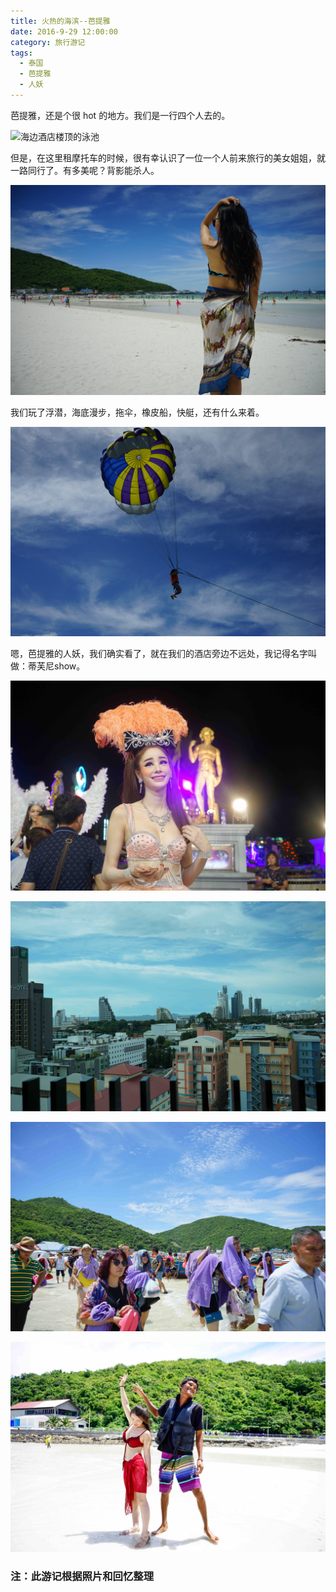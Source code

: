 ```yaml
---
title: 火热的海滨--芭提雅
date: 2016-9-29 12:00:00
category: 旅行游记
tags:
  - 泰国
  - 芭提雅
  - 人妖
---
```


芭提雅，还是个很 hot 的地方。我们是一行四个人去的。

![海边酒店楼顶的泳池](火热的海滨--芭提雅/1.jpg)

<!--more-->

但是，在这里租摩托车的时候，很有幸认识了一位一个人前来旅行的美女姐姐，就一路同行了。有多美呢？背影能杀人。

![这是我们一起出海的时候拍的，我作为他们4个人的御用摄影师](火热的海滨--芭提雅/2.jpg)


我们玩了浮潜，海底漫步，拖伞，橡皮船，快艇，还有什么来着。

![这个是叫拖伞么？](火热的海滨--芭提雅/3.jpg)

嗯，芭提雅的人妖，我们确实看了，就在我们的酒店旁边不远处，我记得名字叫做：蒂芙尼show。


![我觉得叫他们“人妖”很不尊重他们，但是我并不知道应该叫他们什么](火热的海滨--芭提雅/5.jpg)

![从我们的酒店看外面，感觉很好看，没 P 图](火热的海滨--芭提雅/6.jpg)

![我们到海岛啦](火热的海滨--芭提雅/7.jpg)

![觉得这张照片特别有意思哈哈](火热的海滨--芭提雅/8.jpg)


### 注：此游记根据照片和回忆整理
